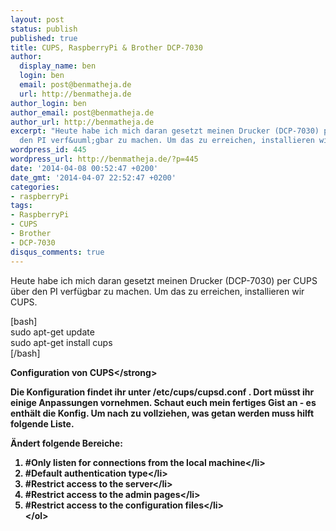 ```yaml
---
layout: post
status: publish
published: true
title: CUPS, RaspberryPi & Brother DCP-7030
author:
  display_name: ben
  login: ben
  email: post@benmatheja.de
  url: http://benmatheja.de
author_login: ben
author_email: post@benmatheja.de
author_url: http://benmatheja.de
excerpt: "Heute habe ich mich daran gesetzt meinen Drucker (DCP-7030) per CUPS &uuml;ber
  den PI verf&uuml;gbar zu machen. Um das zu erreichen, installieren wir CUPS.\r\n\r\n"
wordpress_id: 445
wordpress_url: http://benmatheja.de/?p=445
date: '2014-04-08 00:52:47 +0200'
date_gmt: '2014-04-07 22:52:47 +0200'
categories:
- raspberryPi
tags:
- RaspberryPi
- CUPS
- Brother
- DCP-7030
disqus_comments: true
---
```

<p>Heute habe ich mich daran gesetzt meinen Drucker (DCP-7030) per CUPS &uuml;ber den PI verf&uuml;gbar zu machen. Um das zu erreichen, installieren wir CUPS.</p>
<p><a id="more"></a><a id="more-445"></a></p>
<p>[bash]<br />
sudo apt-get update<br />
sudo apt-get install cups<br />
[&#47;bash]</p>
<p><strong>Configuration von CUPS<&#47;strong></p>
<p>Die Konfiguration findet ihr unter &#47;etc&#47;cups&#47;cupsd.conf . Dort m&uuml;sst ihr einige Anpassungen vornehmen. Schaut euch mein fertiges Gist an - es enth&auml;lt die Konfig. Um nach zu vollziehen, was getan werden muss hilft folgende Liste.</p>
<p>&Auml;ndert folgende Bereiche:</p>
<ol>
<li>#Only listen for connections from the local machine<&#47;li>
<li>#Default authentication type<&#47;li>
<li>#Restrict access to the server<&#47;li>
<li>#Restrict access to the admin pages<&#47;li>
<li>#Restrict access to the configuration files<&#47;li><br />
<&#47;ol><br />
<script src="https:&#47;&#47;gist.github.com&#47;BenMatheja&#47;10068241.js"><&#47;script></p>
<p>Speichert die Konfiguration und startet den CUPS per folgendem Befehl neu.<br />
[bash]<br />
sudo service cups restart<br />
[&#47;bash]</p>
<p>Nun sollte das CUPS Webinterface unter http:&#47;&#47;<strong>IPEuresPi<&#47;strong>:631 erreichbar sein (gesetzt dem Fall, ihr habt den Port in der Konfig ebenfalls auf 631 gesetzt).</p>
<p>Um die Administration vorzunehmen, m&uuml;sst ihr auf dem PI einen Systembenutzer haben, der der Gruppe lpadmin angeh&ouml;rt. Dies erledigt ihr bspw. f&uuml;r den Nutzer pi per</p>
<p>[bash]<br />
pi@airpi &#47;etc&#47;cups $ sudo usermod -aG lpadmin pi<br />
[&#47;bash]</p>
<h3>Einh&auml;ngen des Druckers<&#47;h3><br />
Um den Drucker einzuh&auml;ngen, navigiert ihr auf http:&#47;&#47;<strong>IPEuresPi<&#47;strong>:631&#47;admin .<br />
Die Aufforderung von CUPS auf https zu wechseln akzeptieren wir und befinden uns nun im "Add Printer"-Window von CUPS.</p>
<p><a href="http:&#47;&#47;benmatheja.de&#47;wp-content&#47;uploads&#47;2014&#47;04&#47;step1.png"><img class="aligncenter size-medium wp-image-449" src="http:&#47;&#47;benmatheja.de&#47;wp-content&#47;uploads&#47;2014&#47;04&#47;step1-241x300.png" alt="Schritt 1 - Add Printer" width="241" height="300" &#47;><&#47;a></p>
<p>Dort erscheint bereits unser DCP-7030 als Local Printer. Perfekt - wir w&auml;hlen ihn aus und gehen auf weiter. Im n&auml;chsten Schritt k&ouml;nnt ihr den Drucker noch charakterisieren - Wichtig ist, dass ihr den Haken bei <strong>Sharing<&#47;strong> setzt.</p>
<p><a href="http:&#47;&#47;benmatheja.de&#47;wp-content&#47;uploads&#47;2014&#47;04&#47;step2.png"><img class="aligncenter size-medium wp-image-450" src="http:&#47;&#47;benmatheja.de&#47;wp-content&#47;uploads&#47;2014&#47;04&#47;step2-241x300.png" alt="Schritt 2 - Add Printer" width="241" height="300" &#47;><&#47;a></p>
<p>Im letzten Schritt fragt euch CUPS, welchen Treiber ihr benutzen m&ouml;chtet. Da CUPS keinen spezifischen Treiber f&uuml;r den 7030 mitliefert, w&auml;hle ich hier den <strong>Brother DCP-1200 Foomatic&#47;hl1250 (recommended) (en) <&#47;strong>aus<a href="http:&#47;&#47;benmatheja.de&#47;wp-content&#47;uploads&#47;2014&#47;04&#47;step3.png"><img class="aligncenter size-medium wp-image-451" src="http:&#47;&#47;benmatheja.de&#47;wp-content&#47;uploads&#47;2014&#47;04&#47;step3-241x300.png" alt="Schritt 3 - Add Printer" width="241" height="300" &#47;><&#47;a></p>
<p>Wir best&auml;tigen per "Add Printer".</p>
<p>Der Drucker sollte nun h&auml;ngen, ob er auch funktioniert lassen wir uns per Testseite aus CUPS best&auml;tigen. Dazu wechseln wir zum Men&uuml;punkt "Printers" und w&auml;hlen unter der Schaltfl&auml;che "Maintenance" - "Print Test Page" aus.</p>
<p><a href="http:&#47;&#47;benmatheja.de&#47;wp-content&#47;uploads&#47;2014&#47;04&#47;step-4.png"><img class="aligncenter size-medium wp-image-454" src="http:&#47;&#47;benmatheja.de&#47;wp-content&#47;uploads&#47;2014&#47;04&#47;step-4-241x300.png" alt="Schritt 4 - Testseite drucken" width="241" height="300" &#47;><&#47;a></p>
<p>Ist das ebenfalls erfolgreich k&ouml;nnt ihr den Drucker bspw. in Windows einh&auml;ngen. Er ist nun unter folgender Adresse erreichbar: http:&#47;&#47;<<strong>IpEuresPi<&#47;strong>>:631&#47;printers&#47;<<strong>NameDesDruckers<&#47;strong>> . <em>Meiner l&auml;uft bspw unter http:&#47;&#47;192.168.1.4:631&#47;printers&#47;Brother_DCP-7030<&#47;em></p>
